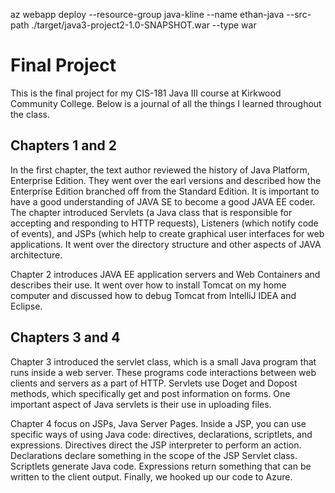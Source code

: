 az webapp deploy --resource-group java-kline --name ethan-java --src-path ./target/java3-project2-1.0-SNAPSHOT.war --type war

# Final Project

This is the final project for my CIS-181 Java III course at Kirkwood Community College. Below is a journal of all the things I learned throughout the class.

## Chapters 1 and 2
In the first chapter, the text author reviewed the history of Java Platform, Enterprise Edition. They went over the earl versions and described how the Enterprise Edition branched off from the Standard Edition. It is important to have a good understanding of JAVA SE to become a good JAVA EE coder.  The chapter introduced Servlets (a Java class that is responsible for accepting and responding to HTTP requests), Listeners (which notify code of events), and JSPs (which help to create graphical user interfaces for web applications. It went over the directory structure and other aspects of JAVA architecture.

Chapter 2 introduces JAVA EE application servers and Web Containers and describes their use. It went over how to install Tomcat on my home computer and discussed how to debug Tomcat from IntelliJ IDEA and Eclipse. 

## Chapters 3 and 4
Chapter 3 introduced the servlet class, which is a small Java program that runs inside a web server. These programs code interactions between web clients and servers as a part of HTTP. Servlets use Doget and Dopost methods, which specifically get and post information on forms. One important aspect of Java servlets is their use in uploading files.

Chapter 4 focus on JSPs, Java Server Pages. Inside a JSP, you can use specific ways of using Java code: directives, declarations, scriptlets, and expressions.  Directives direct the JSP interpreter to perform an action. Declarations declare something in the scope of the JSP Servlet class. Scriptlets generate Java code. Expressions return something that can be written to the client output. 
Finally, we hooked up our code to Azure.